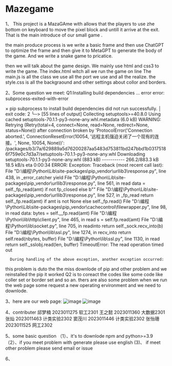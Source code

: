 # Mazegame
1、
This project is a MazaGAme with allows that the players to use zhe bottom on keyboard to move the pixel block and untill it arrive at the exit. That is the main introduce of our small game . 

the main produce process is we write a basic frame and then use ChatGPT to optimize the frame and then give it to MetaGPT to generate the  body of the game. And we write a snake game to pricatice.

then we will talk about the game design. We mainly use html and css3 to write the game.
The index.html witch all we run the game on line
The main.js is all the class we use all the  port we use and all the realize.
the style.css is all the backgraound and other settings about collor and borders.

2、Some question we meet:
Q1:Installing build dependencies ... error
  error: subprocess-exited-with-error
  
  × pip subprocess to install build dependencies did not run successfully.
  │ exit code: 2
  ╰─> [55 lines of output]
      Collecting setuptools>=40.8.0
        Using cached setuptools-70.1.1-py3-none-any.whl.metadata (6.0 kB)
      WARNING: Retrying (Retry(total=4, connect=None, read=None, redirect=None, status=None)) after connection broken by 'ProtocolError('Connection aborted.', ConnectionResetError(10054, '远程主机强迫关闭了一个现有的连接。', None, 10054, None))': /packages/b3/7a/629889a5d76200287aa5483d753811bd247bbd1b03175186f759e0c7d3a7/setuptools-70.1.1-py3-none-any.whl
      Downloading setuptools-70.1.1-py3-none-any.whl (883 kB)
         -----------                             266.2/883.3 kB 18.5 kB/s eta 0:00:34
      ERROR: Exception:
      Traceback (most recent call last):
        File "D:\编程\Python\Lib\site-packages\pip\_vendor\urllib3\response.py", line 438, in _error_catcher
          yield
        File "D:\编程\Python\Lib\site-packages\pip\_vendor\urllib3\response.py", line 561, in read
          data = self._fp_read(amt) if not fp_closed else b""
        File "D:\编程\Python\Lib\site-packages\pip\_vendor\urllib3\response.py", line 527, in _fp_read
          return self._fp.read(amt) if amt is not None else self._fp.read()
        File "D:\编程\Python\Lib\site-packages\pip\_vendor\cachecontrol\filewrapper.py", line 98, in read
          data: bytes = self.__fp.read(amt)
        File "D:\编程\Python\lib\http\client.py", line 465, in read
          s = self.fp.read(amt)
        File "D:\编程\Python\lib\socket.py", line 705, in readinto
          return self._sock.recv_into(b)
        File "D:\编程\Python\lib\ssl.py", line 1274, in recv_into
          return self.read(nbytes, buffer)
        File "D:\编程\Python\lib\ssl.py", line 1130, in read
          return self._sslobj.read(len, buffer)
      TimeoutError: The read operation timed out

      During handling of the above exception, another exception occurred:
this problem is duto the the miss downlode of pip and other problem and we reinstalled the pip it worked
Q2 is to coreact the codes like some code like coller set or border set and so an. thers are also some problem when we run the web page some request a new operating ervironment and we need to  downlode.


3、here are our web page:
![image](https://github.com/Bistu-OSSDT-2024/11-project-one/assets/164650160/b039ef87-fd4d-455f-9976-a7a2f79bb432)
![image](https://github.com/Bistu-OSSDT-2024/11-project-one/assets/164650160/63351385-611b-4068-bde6-b81ce4285b1b)

4、contributer
邱梦楠 2023011275 软工2301
王之懿 2023011360 大数据2301
张灿   2023011463 计类实验2302
窦茂川 2023011446 计类实验2302
张怡珊 2023011525 网工2302

5、some basic question
（1）、it's to downlode npm and python>=3.9
（2）、if you meet problem with generate please use english
 (3)、 if meet other problem please send email or issue

6、


